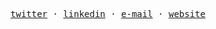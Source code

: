 <p align="center">
  <samp>
    <a href="https://twitter.com/brunooomelo">twitter</a> ·
    <a href="https://www.linkedin.com/in/brunooomelo">linkedin</a> ·
    <a href="mailto:bruno94@outlook.com">e-mail</a> ·
    <a href="https://brunooomelo.vercel.app">website</a>
  </samp>
</p>
